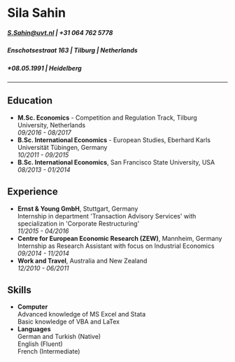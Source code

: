 Sila Sahin
==========
##### S.Sahin@uvt.nl | +31 064 762 5778
##### Enschotsestraat 163 | Tilburg | Netherlands
##### *08.05.1991 | Heidelberg
---------
Education
---------
* **M.Sc. Economics** - Competition and Regulation Track, Tilburg University, Netherlands  
*09/2016 - 08/2017*
* **B.Sc. International Economics** - European Studies, Eberhard Karls Universität Tübingen, Germany  
*10/2011 - 09/2015*
* **B.Sc. International Economics**, San Francisco State University, USA  
*08/2013 - 01/2014* 

Experience
----------
* **Ernst & Young GmbH**, Stuttgart, Germany  
Internship in department 'Transaction Advisory Services' with specialization in 'Corporate Restructuring'  
*11/2015 - 04/2016*  
* **Centre for European Economic Research (ZEW)**, Mannheim, Germany  
Internship as Research Assistant with focus on Industrial Economics  
*09/2014 - 11/2014*
* **Work and Travel**, Australia and New Zealand  
*12/2010 - 06/2011*  

Skills
------
* **Computer**  
Advanced knowledge of MS Excel and Stata  
Basic knowledge of VBA and LaTex
* **Languages**  
German and Turkish (Native)    
English (Fluent)  
French (Intermediate)

